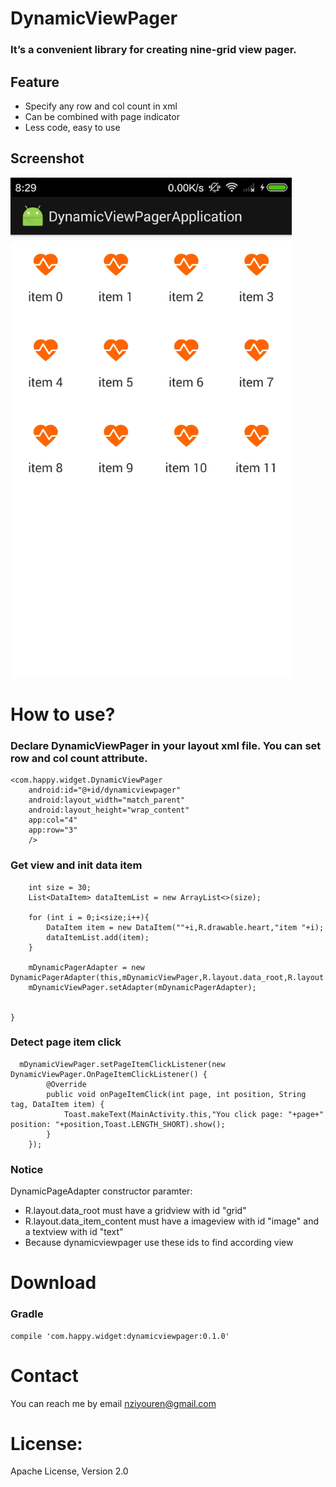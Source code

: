 # DynamicViewPager
### It’s a convenient library for creating nine-grid view pager. 

## Feature
* Specify any row and col count in xml
* Can be combined with page indicator
* Less code, easy to use


## Screenshot
<img src="https://raw.githubusercontent.com/nziyouren/DynamicViewPager/master/images/screenshot-2.gif" alt="Drawing" width="450px" />
  
  

# How to use?

### Declare DynamicViewPager in your layout xml file. You can set row and col count attribute.

    <com.happy.widget.DynamicViewPager
        android:id="@+id/dynamicviewpager"
        android:layout_width="match_parent"
        android:layout_height="wrap_content"
        app:col="4"
        app:row="3"
        />
        
### Get view and init data item

 
        int size = 30;
        List<DataItem> dataItemList = new ArrayList<>(size);

        for (int i = 0;i<size;i++){
            DataItem item = new DataItem(""+i,R.drawable.heart,"item "+i);
            dataItemList.add(item);
        }

        mDynamicPagerAdapter = new DynamicPagerAdapter(this,mDynamicViewPager,R.layout.data_root,R.layout.data_item_content,dataItemList);
        mDynamicViewPager.setAdapter(mDynamicPagerAdapter);


    }

    
### Detect page item click
      mDynamicViewPager.setPageItemClickListener(new DynamicViewPager.OnPageItemClickListener() {
            @Override
            public void onPageItemClick(int page, int position, String tag, DataItem item) {
                Toast.makeText(MainActivity.this,"You click page: "+page+" position: "+position,Toast.LENGTH_SHORT).show();
            }
        });

    
### Notice
DynamicPageAdapter constructor paramter:

* R.layout.data_root must have a gridview with id "grid"
* R.layout.data_item_content must have a imageview with id "image" and a textview with id "text"
* Because dynamicviewpager use these ids to find according view

# Download
### Gradle

    compile 'com.happy.widget:dynamicviewpager:0.1.0'


# Contact
You can reach me by email nziyouren@gmail.com

# License:
Apache License, Version 2.0
